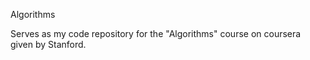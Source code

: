 Algorithms

Serves as my code repository for the "Algorithms" course on coursera given by Stanford.
